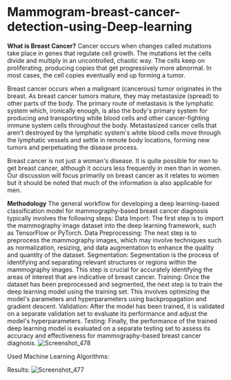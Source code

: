 # Mammogram-breast-cancer-detection-using-Deep-learning
**What is Breast Cancer?**
Cancer occurs when changes called mutations take place in genes that regulate cell growth. The mutations let the cells divide and multiply in an uncontrolled, chaotic way. The cells keep on proliferating, producing copies that get progressively more abnormal. In most cases, the cell copies eventually end up forming a tumor.

Breast cancer occurs when a malignant (cancerous) tumor originates in the breast. As breast cancer tumors mature, they may metastasize (spread) to other parts of the body. The primary route of metastasis is the lymphatic system which, ironically enough, is also the body's primary system for producing and transporting white blood cells and other cancer-fighting immune system cells throughout the body. Metastasized cancer cells that aren't destroyed by the lymphatic system's white blood cells move through the lymphatic vessels and settle in remote body locations, forming new tumors and perpetuating the disease process.

Breast cancer is not just a woman's disease. It is quite possible for men to get breast cancer, although it occurs less frequently in men than in women. Our discussion will focus primarily on breast cancer as it relates to women but it should be noted that much of the information is also applicable for men.


**Methodology**
The general workflow for developing a deep learning-based classification model for mammography-based
breast cancer diagnosis typically involves the following steps: Data Import: The first step is to import the
mammography image dataset into the deep learning framework, such as TensorFlow or PyTorch. Data
Preprocessing: The next step is to preprocess the mammography images, which may involve techniques such
as normalization, resizing, and data augmentation to enhance the quality and quantity of the dataset.
Segmentation: Segmentation is the process of identifying and separating relevant structures or regions within
the mammography images. This step is crucial for accurately identifying the areas of interest that are
indicative of breast cancer. Training: Once the dataset has been preprocessed and segmented, the next step is
to train the deep learning model using the training set. This involves optimizing the model's parameters and
hyperparameters using backpropagation and gradient descent. Validation: After the model has been trained, it
is validated on a separate validation set to evaluate its performance and adjust the model's hyperparameters.
Testing: Finally, the performance of the trained deep learning model is evaluated on a separate testing set to
assess its accuracy and effectiveness for mammography-based breast cancer diagnosis.
![Screenshot_478](https://github.com/dvlsatya/Mammogram-breast-cancer-detection-using-Deep-learning/assets/91010098/976f5bc8-3d15-4827-87e5-178888eb5f5e)

Used Machine Learning Algorithms:

Results:
![Screenshot_477](https://github.com/dvlsatya/Mammogram-breast-cancer-detection-using-Deep-learning/assets/91010098/f1922f34-31fc-45cc-a239-5377c7229598)

